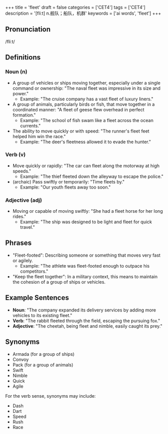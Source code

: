 +++
title = 'fleet'
draft = false
categories = ['CET4']
tags = ['CET4']
description = '[fliːt] n.舰队；船队，机群'
keywords = ['ai words', 'fleet']
+++

## Pronunciation
/fliːt/

## Definitions
### Noun (n)
- A group of vehicles or ships moving together, especially under a single command or ownership: "The naval fleet was impressive in its size and power."
  - Example: "The cruise company has a vast fleet of luxury liners."
- A group of animals, particularly birds or fish, that move together in a coordinated manner: "A fleet of geese flew overhead in perfect formation."
  - Example: "The school of fish swam like a fleet across the ocean currents."
- The ability to move quickly or with speed: "The runner's fleet feet helped him win the race."
  - Example: "The deer's fleetness allowed it to evade the hunter."

### Verb (v)
- Move quickly or rapidly: "The car can fleet along the motorway at high speeds."
  - Example: "The thief fleeted down the alleyway to escape the police."
- (archaic) Pass swiftly or temporarily: "Time fleets by."
  - Example: "Our youth fleets away too soon."

### Adjective (adj)
- Moving or capable of moving swiftly: "She had a fleet horse for her long rides."
  - Example: "The ship was designed to be light and fleet for quick travel."

## Phrases
- "Fleet-footed": Describing someone or something that moves very fast or agilely.
  - Example: "The athlete was fleet-footed enough to outpace his competitors."
- "Keep the fleet together": In a military context, this means to maintain the cohesion of a group of ships or vehicles.

## Example Sentences
- **Noun**: "The company expanded its delivery services by adding more vehicles to its existing fleet."
- **Verb**: "The rabbit fleeted through the field, escaping the pursuing fox."
- **Adjective**: "The cheetah, being fleet and nimble, easily caught its prey."

## Synonyms
- Armada (for a group of ships)
- Convoy
- Pack (for a group of animals)
- Swift
- Nimble
- Quick
- Agile

For the verb sense, synonyms may include:
- Dash
- Dart
- Speed
- Rush
- Race
